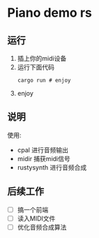 # Piano demo rs
## 运行
1. 插上你的midi设备
2. 运行下面代码
    ```shell
    cargo run # enjoy
    ```
3. enjoy

## 说明
使用:
- cpal 进行音频输出
- midir 捕获midi信号
- rustysynth 进行音频合成

## 后续工作
- [ ] 搞一个前端
- [ ] 读入MIDI文件
- [ ] 优化音频合成算法